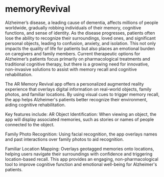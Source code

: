 # memoryRevival
Alzheimer’s disease, a leading cause of dementia, affects millions of people worldwide, gradually robbing individuals of their memory, cognitive functions, and sense of identity. As the disease progresses, patients often lose the ability to recognize their surroundings, loved ones, and significant personal objects, leading to confusion, anxiety, and isolation. This not only impacts the quality of life for patients but also places an emotional burden on caregivers and family members. Current therapeutic options for Alzheimer’s patients focus primarily on pharmacological treatments and traditional cognitive therapy, but there is a growing need for innovative, non-invasive solutions to assist with memory recall and cognitive rehabilitation.

The AR Memory Revival app offers a personalized augmented reality experience that overlays digital information on real-world objects, family photos, and familiar locations. By using visual cues to trigger memory recall, the app helps Alzheimer's patients better recognize their environment, aiding cognitive rehabilitation. 

Key features include:
AR Object Identification: When viewing an object, the app will display associated memories, such as stories or names of people connected to the object.

Family Photo Recognition: Using facial recognition, the app overlays names and past interactions over family photos to aid recognition.

Familiar Location Mapping: Overlays geotagged memories onto locations, helping users navigate their surroundings with confidence and triggering location-based recall.
This app provides an engaging, non-pharmacological tool to improve cognitive function and emotional well-being for Alzheimer's patients.
